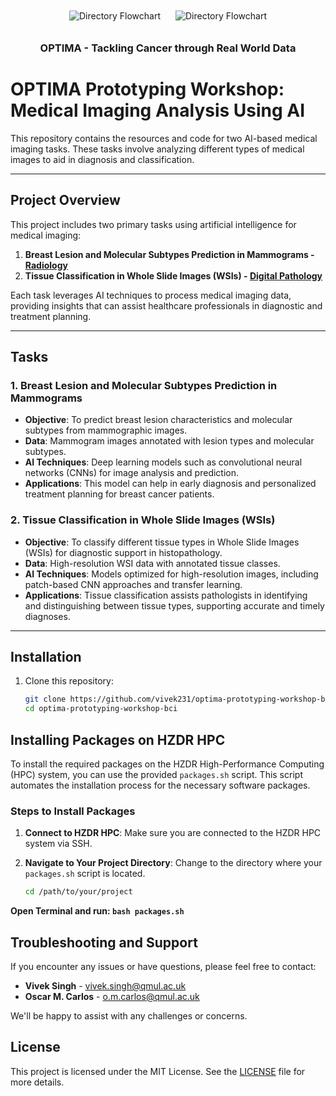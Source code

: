 
<div align="center">
    <img src="https://drive.google.com/uc?id=1OaByag8cg1N-H6szx_JSvnbCeqVsJgKU" alt="Directory Flowchart" style="margin: 10px;">
    <img src="https://drive.google.com/uc?id=1cGa-1p24f6Owupu8X54D_aCsmJU2BIVG" alt="Directory Flowchart" style="margin: 10px;">
    <h3>OPTIMA - Tackling Cancer through Real World Data</h3>
</div>

# OPTIMA Prototyping Workshop: Medical Imaging Analysis Using AI

This repository contains the resources and code for two AI-based medical imaging tasks. These tasks involve analyzing different types of medical images to aid in diagnosis and classification.

---

## Project Overview

This project includes two primary tasks using artificial intelligence for medical imaging:

1. **Breast Lesion and Molecular Subtypes Prediction in Mammograms - [Radiology](#breast-lesion-and-molecular-subtypes-prediction-in-mammograms)**
2. **Tissue Classification in Whole Slide Images (WSIs) - [Digital Pathology](#tissue-classification-in-whole-slide-images-wsis)**

Each task leverages AI techniques to process medical imaging data, providing insights that can assist healthcare professionals in diagnostic and treatment planning.

---

## Tasks

### 1. Breast Lesion and Molecular Subtypes Prediction in Mammograms
<a name="breast-lesion-and-molecular-subtypes-prediction-in-mammograms"></a>

- **Objective**: To predict breast lesion characteristics and molecular subtypes from mammographic images.
- **Data**: Mammogram images annotated with lesion types and molecular subtypes.
- **AI Techniques**: Deep learning models such as convolutional neural networks (CNNs) for image analysis and prediction.
- **Applications**: This model can help in early diagnosis and personalized treatment planning for breast cancer patients.

### 2. Tissue Classification in Whole Slide Images (WSIs)
<a name="tissue-classification-in-whole-slide-images-wsis"></a>

- **Objective**: To classify different tissue types in Whole Slide Images (WSIs) for diagnostic support in histopathology.
- **Data**: High-resolution WSI data with annotated tissue classes.
- **AI Techniques**: Models optimized for high-resolution images, including patch-based CNN approaches and transfer learning.
- **Applications**: Tissue classification assists pathologists in identifying and distinguishing between tissue types, supporting accurate and timely diagnoses.

---

## Installation

1. Clone this repository:
   ```bash
   git clone https://github.com/vivek231/optima-prototyping-workshop-bci.git
   cd optima-prototyping-workshop-bci

## Installing Packages on HZDR HPC

To install the required packages on the HZDR High-Performance Computing (HPC) system, you can use the provided `packages.sh` script. This script automates the installation process for the necessary software packages.

### Steps to Install Packages

1. **Connect to HZDR HPC**: Make sure you are connected to the HZDR HPC system via SSH.
   
2. **Navigate to Your Project Directory**: Change to the directory where your `packages.sh` script is located.
   ```bash
   cd /path/to/your/project

**Open Terminal and run: `bash packages.sh`**

## Troubleshooting and Support

If you encounter any issues or have questions, please feel free to contact:

- **Vivek Singh** - [vivek.singh@qmul.ac.uk](mailto:vivek.singh@qmul.ac.uk)
- **Oscar M. Carlos** - [o.m.carlos@qmul.ac.uk](mailto:o.m.carlos@qmul.ac.uk)

We'll be happy to assist with any challenges or concerns.


## License

This project is licensed under the MIT License. See the [LICENSE](LICENSE) file for more details.
